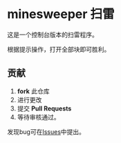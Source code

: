 # minesweeper 扫雷

这是一个控制台版本的扫雷程序。

根据提示操作，打开全部块即可胜利。

## 贡献

1. **fork** 此仓库
2. 进行更改
3. 提交 **Pull Requests**
4. 等待审核通过。

发现bug可在[Issues](https://github.com/zhengzhiyun2011/minesweeper/issues)中提出。

